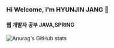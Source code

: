 ### Hi Welcome, i'm HYUNJIN JANG 👋

#### 웹 개발자 공부 JAVA,SPRING

![Anurag's GitHub stats](https://github-readme-stats.vercel.app/api?username=Jinmemo&show_icons=true&theme=radical)

